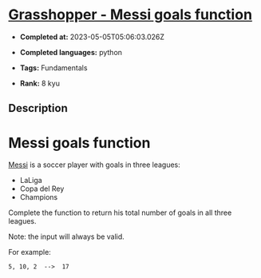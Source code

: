 # [Grasshopper - Messi goals function](https://www.codewars.com/kata/55f73be6e12baaa5900000d4)

- **Completed at:** 2023-05-05T05:06:03.026Z

- **Completed languages:** python

- **Tags:** Fundamentals

- **Rank:** 8 kyu

## Description

# Messi goals function

[Messi](https://en.wikipedia.org/wiki/Lionel_Messi) is a soccer player with goals in three leagues: 

- LaLiga
- Copa del Rey
- Champions

Complete the function to return his total number of goals in all three leagues.

Note: the input will always be valid.

For example:

```
5, 10, 2  -->  17
```
